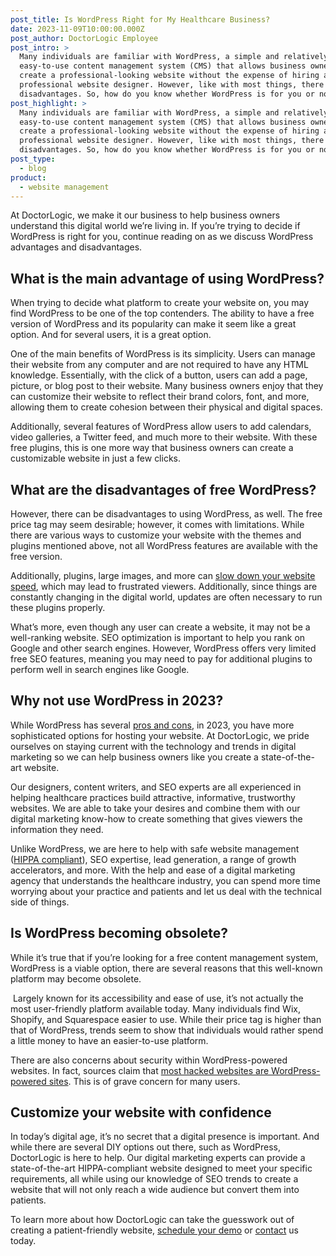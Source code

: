 ```yaml
---
post_title: Is WordPress Right for My Healthcare Business?
date: 2023-11-09T10:00:00.000Z
post_author: DoctorLogic Employee
post_intro: >
  Many individuals are familiar with WordPress, a simple and relatively
  easy-to-use content management system (CMS) that allows business owners to
  create a professional-looking website without the expense of hiring a
  professional website designer. However, like with most things, there are also
  disadvantages. So, how do you know whether WordPress is for you or not?
post_highlight: >
  Many individuals are familiar with WordPress, a simple and relatively
  easy-to-use content management system (CMS) that allows business owners to
  create a professional-looking website without the expense of hiring a
  professional website designer. However, like with most things, there are also
  disadvantages. So, how do you know whether WordPress is for you or not?
post_type:
  - blog
product:
  - website management
---
```


At DoctorLogic, we make it our business to help business owners understand this digital world we’re living in. If you’re trying to decide if WordPress is right for you, continue reading on as we discuss WordPress advantages and disadvantages.

## What is the main advantage of using WordPress?

When trying to decide what platform to create your website on, you may find WordPress to be one of the top contenders. The ability to have a free version of WordPress and its popularity can make it seem like a great option. And for several users, it is a great option.

One of the main benefits of WordPress is its simplicity. Users can manage their website from any computer and are not required to have any HTML knowledge. Essentially, with the click of a button, users can add a page, picture, or blog post to their website. Many business owners enjoy that they can customize their website to reflect their brand colors, font, and more, allowing them to create cohesion between their physical and digital spaces. 

Additionally, several features of WordPress allow users to add calendars, video galleries, a Twitter feed, and much more to their website. With these free plugins, this is one more way that business owners can create a customizable website in just a few clicks.

## What are the disadvantages of free WordPress?

However, there can be disadvantages to using WordPress, as well. The free price tag may seem desirable; however, it comes with limitations. While there are various ways to customize your website with the themes and plugins mentioned above, not all WordPress features are available with the free version.

Additionally, plugins, large images, and more can [slow down your website speed](https://www.pathfind.media/blog/6-disadvantages-of-wordpress#:~:text=Slow%20page%20speed\&text=You%20can%20see%20why%20the,and%20oversaturated%20databases%20and%20codebases.), which may lead to frustrated viewers. Additionally, since things are constantly changing in the digital world, updates are often necessary to run these plugins properly.

What’s more, even though any user can create a website, it may not be a well-ranking website. SEO optimization is important to help you rank on Google and other search engines. However, WordPress offers very limited free SEO features, meaning you may need to pay for additional plugins to perform well in search engines like Google. 

## Why not use WordPress in 2023?

While WordPress has several [pros and cons](https://www.arcstone.com/blog/pros-and-cons-of-wordpress-cms), in 2023, you have more sophisticated options for hosting your website. At DoctorLogic, we pride ourselves on staying current with the technology and trends in digital marketing so we can help business owners like you create a state-of-the-art website.

Our designers, content writers, and SEO experts are all experienced in helping healthcare practices build attractive, informative, trustworthy websites. We are able to take your desires and combine them with our digital marketing know-how to create something that gives viewers the information they need. 

Unlike WordPress, we are here to help with safe website management ([HIPPA compliant](https://doctorlogic.com/medical-website-management)), SEO expertise, lead generation, a range of growth accelerators, and more. With the help and ease of a digital marketing agency that understands the healthcare industry, you can spend more time worrying about your practice and patients and let us deal with the technical side of things.

## Is WordPress becoming obsolete?

While it’s true that if you’re looking for a free content management system, WordPress is a viable option, there are several reasons that this well-known platform may become obsolete.

 Largely known for its accessibility and ease of use, it’s not actually the most user-friendly platform available today. Many individuals find Wix, Shopify, and Squarespace easier to use. While their price tag is higher than that of WordPress, trends seem to show that individuals would rather spend a little money to have an easier-to-use platform.

There are also concerns about security within WordPress-powered websites. In fact, sources claim that [most hacked websites are WordPress-powered sites](https://colorlib.com/wp/wordpress-hacking-statistics/). This is of grave concern for many users.

## Customize your website with confidence

In today’s digital age, it’s no secret that a digital presence is important. And while there are several DIY options out there, such as WordPress, DoctorLogic is here to help. Our digital marketing experts can provide a state-of-the-art HIPPA-compliant website designed to meet your specific requirements, all while using our knowledge of SEO trends to create a website that will not only reach a wide audience but convert them into patients.

To learn more about how DoctorLogic can take the guesswork out of creating a patient-friendly website, [schedule your demo](https://growth.doctorlogic.com/landing/marketing-advertising-length?campaignid=14350680434\&adgroupid=129106912707\&creative=667722359019\&matchtype=p\&network=g\&device=c\&keyword=doctorlogic\&utm_feeditemid=\&utm_device=c\&utm_term=doctorlogic\&utm_campaign=Google+-+Brand+Campaign\&utm_source=cpc\&utm_medium=ppc\&hsa_acc=2816064039\&hsa_cam=14350680434\&hsa_grp=129106912707\&hsa_ad=667722359019\&hsa_src=g\&hsa_tgt=kwd-326156678581\&hsa_kw=doctorlogic\&hsa_mt=p\&hsa_net=adwords\&hsa_ver=3\&gad_source=1\&gclid=CjwKCAiA3aeqBhBzEiwAxFiOBr_v8-KIMM3AWk8LcucM9a-MN4zR6tIgZk5Nkfc0PWHgM_Qipk559BoCjBAQAvD_BwE) or [contact](https://doctorlogic.com/contact-us) us today.
